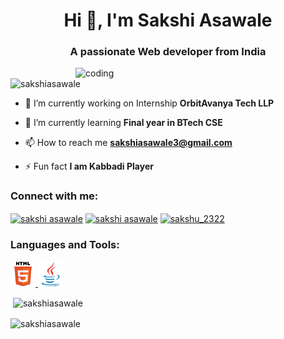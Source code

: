 <h1 align="center">Hi 👋, I'm Sakshi Asawale</h1>
<h3 align="center">A passionate Web developer from India</h3>

<img align="right" alt="coding" width="400" src="https://i.pinimg.com/originals/e7/26/c7/e726c74ac081eed50feee1433d12c998.gif">


<p align="left"> <img src="https://komarev.com/ghpvc/?username=sakshiasawale&label=Profile%20views&color=0e75b6&style=flat" alt="sakshiasawale" /> </p>

- 🔭 I’m currently working on Internship **OrbitAvanya Tech LLP**

- 🌱 I’m currently learning **Final year in BTech CSE**

- 📫 How to reach me **sakshiasawale3@gmail.com**

- ⚡ Fun fact **I am Kabbadi Player**

<h3 align="left">Connect with me:</h3>
<p align="left">
<a href="https://linkedin.com/in/sakshi asawale" target="blank"><img align="center" src="https://raw.githubusercontent.com/rahuldkjain/github-profile-readme-generator/master/src/images/icons/Social/linked-in-alt.svg" alt="sakshi asawale" height="30" width="40" /></a>
<a href="https://fb.com/sakshi asawale" target="blank"><img align="center" src="https://raw.githubusercontent.com/rahuldkjain/github-profile-readme-generator/master/src/images/icons/Social/facebook.svg" alt="sakshi asawale" height="30" width="40" /></a>
<a href="https://instagram.com/sakshu_2322" target="blank"><img align="center" src="https://raw.githubusercontent.com/rahuldkjain/github-profile-readme-generator/master/src/images/icons/Social/instagram.svg" alt="sakshu_2322" height="30" width="40" /></a>
</p>

<h3 align="left">Languages and Tools:</h3>
<p align="left"> <a href="https://www.w3.org/html/" target="_blank" rel="noreferrer"> <img src="https://raw.githubusercontent.com/devicons/devicon/master/icons/html5/html5-original-wordmark.svg" alt="html5" width="40" height="40"/> </a> <a href="https://www.java.com" target="_blank" rel="noreferrer"> <img src="https://raw.githubusercontent.com/devicons/devicon/master/icons/java/java-original.svg" alt="java" width="40" height="40"/> </a> </p>

<p>&nbsp;<img align="center" src="https://github-readme-stats.vercel.app/api?username=sakshiasawale&show_icons=true&locale=en" alt="sakshiasawale" /></p>

<p><img align="center" src="https://github-readme-streak-stats.herokuapp.com/?user=sakshiasawale&" alt="sakshiasawale" /></p>
